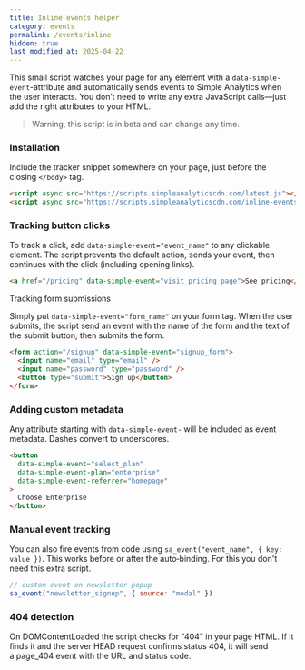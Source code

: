 ```yaml
---
title: Inline events helper
category: events
permalink: /events/inline
hidden: true
last_modified_at: 2025-04-22
---
```


This small script watches your page for any element with a `data-simple-event`-attribute and automatically sends events to Simple Analytics when the user interacts. You don’t need to write any extra JavaScript calls—just add the right attributes to your HTML.

<blockquote class="red">
  <p>Warning, this script is in beta and can change any time.</p>
</blockquote>

### Installation

Include the tracker snippet somewhere on your page, just before the closing `</body>` tag.

```html
<script async src="https://scripts.simpleanalyticscdn.com/latest.js"></script>
<script async src="https://scripts.simpleanalyticscdn.com/inline-events.js"></script>
```

### Tracking button clicks

To track a click, add `data-simple-event="event_name"` to any clickable element. The script prevents the default action, sends your event, then continues with the click (including opening links).

```html
<a href="/pricing" data-simple-event="visit_pricing_page">See pricing</a>
```

Tracking form submissions

Simply put `data-simple-event="form_name"` on your form tag. When the user submits, the script send an event with the name of the form and the text of the submit button, then submits the form.

```html
<form action="/signup" data-simple-event="signup_form">
  <input name="email" type="email" />
  <input name="password" type="password" />
  <button type="submit">Sign up</button>
</form>
```

### Adding custom metadata

Any attribute starting with `data-simple-event-` will be included as event metadata. Dashes convert to underscores.

```html
<button
  data-simple-event="select_plan"
  data-simple-event-plan="enterprise"
  data-simple-event-referrer="homepage"
>
  Choose Enterprise
</button>
```

### Manual event tracking

You can also fire events from code using `sa_event("event_name", { key: value })`. This works before or after the auto‑binding. For this you don't need this extra script.

```js
// custom event on newsletter popup
sa_event("newsletter_signup", { source: "modal" })
```

### 404 detection

On DOMContentLoaded the script checks for "404" in your page HTML. If it finds it and the server HEAD request confirms status 404, it will send a page_404 event with the URL and status code.
